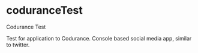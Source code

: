 coduranceTest
=============

Codurance Test

Test for application to Codurance.  Console based social media app, similar to twitter.
